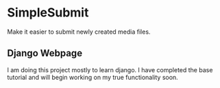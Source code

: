 # SimpleSubmit
Make it easier to submit newly created media files.

## Django Webpage
I am doing this project mostly to learn django. I have completed the base 
tutorial and will begin working on my true functionality soon.
